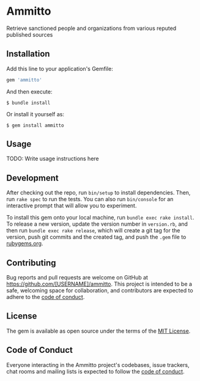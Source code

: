 # Ammitto

Retrieve sanctioned people and organizations from various reputed published sources
## Installation

Add this line to your application's Gemfile:

```ruby
gem 'ammitto'
```

And then execute:

    $ bundle install

Or install it yourself as:

    $ gem install ammitto

## Usage

TODO: Write usage instructions here

## Development

After checking out the repo, run `bin/setup` to install dependencies. Then, run `rake spec` to run the tests. You can also run `bin/console` for an interactive prompt that will allow you to experiment.

To install this gem onto your local machine, run `bundle exec rake install`. To release a new version, update the version number in `version.rb`, and then run `bundle exec rake release`, which will create a git tag for the version, push git commits and the created tag, and push the `.gem` file to [rubygems.org](https://rubygems.org).

## Contributing

Bug reports and pull requests are welcome on GitHub at https://github.com/[USERNAME]/ammitto. This project is intended to be a safe, welcoming space for collaboration, and contributors are expected to adhere to the [code of conduct](https://github.com/[USERNAME]/ammitto/blob/master/CODE_OF_CONDUCT.md).

## License

The gem is available as open source under the terms of the [MIT License](https://opensource.org/licenses/MIT).

## Code of Conduct

Everyone interacting in the Ammitto project's codebases, issue trackers, chat rooms and mailing lists is expected to follow the [code of conduct](https://github.com/[USERNAME]/ammitto/blob/master/CODE_OF_CONDUCT.md).
